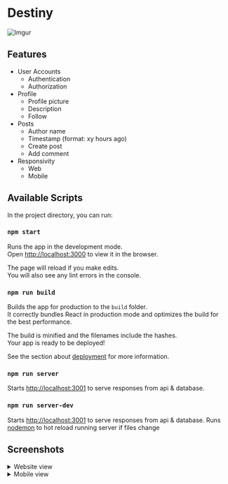 # Destiny

![Imgur](https://imgur.com/a/htFijzC.png)

## Features
* User Accounts
  * Authentication
  * Authorization
* Profile
  * Profile picture
  * Description
  * Follow 
* Posts
  * Author name
  * Timestamp (format: xy hours ago)
  * Create post
  * Add comment
* Responsivity
  * Web
  * Mobile

## Available Scripts

In the project directory, you can run:

### `npm start`

Runs the app in the development mode.\
Open [http://localhost:3000](http://localhost:3000) to view it in the browser.

The page will reload if you make edits.\
You will also see any lint errors in the console.

### `npm run build`

Builds the app for production to the `build` folder.\
It correctly bundles React in production mode and optimizes the build for the best performance.

The build is minified and the filenames include the hashes.\
Your app is ready to be deployed!

See the section about [deployment](https://facebook.github.io/create-react-app/docs/deployment) for more information.

### `npm run server`

Starts [http://localhost:3001](http://localhost:3001) to serve responses from api & database.

### `npm run server-dev`

Starts [http://localhost:3001](http://localhost:3001) to serve responses from api & database.
Runs [nodemon](https://www.npmjs.com/package/nodemon) to hot reload running server if files change

## Screenshots 

<details>
  <summary>Website view</summary>

![Imgur](https://imgur.com/xMOPLJW.png)

![Imgur](https://imgur.com/tRpmZwY.png)

![Imgur](https://imgur.com/0QifWWd.png)

![Imgur](https://imgur.com/CSncQgb.png)

![Imgur](https://imgur.com/uaWEeSf.png)

![Imgur](https://imgur.com/kjKhAhz.png)

![Imgur](https://imgur.com/B1fCRFH.png)

![Imgur](https://imgur.com/hK8A4IE.png)

![Imgur](https://imgur.com/sss2mgR.png)

</details>

<details>
  <summary>Mobile view</summary>

 ![Imgur](https://imgur.com/Z80w1fl.png)

 ![Imgur](https://imgur.com/AKhW05M.png)

 ![Imgur](https://imgur.com/OTYYjzr.png)

 ![Imgur](https://imgur.com/7hAGMUy.png)
 
</details>
